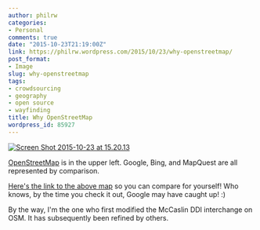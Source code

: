 ```yaml
---
author: philrw
categories:
- Personal
comments: true
date: "2015-10-23T21:19:00Z"
link: https://philrw.wordpress.com/2015/10/23/why-openstreetmap/
post_format:
- Image
slug: why-openstreetmap
tags:
- crowdsourcing
- geography
- open source
- wayfinding
title: Why OpenStreetMap
wordpress_id: 85927
---
```


[![Screen Shot 2015-10-23 at 15.20.13](/images/Screen-Shot-2015-10-23-at-15.20.13--1024x647.png)](/images/screen-shot-2015-10-23-at-15-20-13.png)

[OpenStreetMap](http://www.openstreetmap.org) is in the upper left. Google, Bing, and MapQuest are all represented by comparison.

[Here's the link to the above map](http://tools.geofabrik.de/mc/#17/39.9576/-105.1657&num=4&mt0=mapnik&mt1=google-map&mt2=bing-map&mt3=mapquest) so you can compare for yourself! Who knows, by the time you check it out, Google may have caught up! :)

By the way, I'm the one who first modified the McCaslin DDI interchange on OSM. It has subsequently been refined by others.
